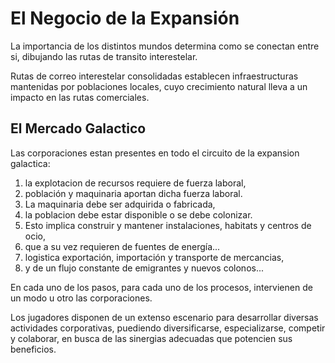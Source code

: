 # El Negocio de la Expansión

La importancia de los distintos mundos determina como se conectan entre si, dibujando las rutas de transito interestelar.

Rutas de correo interestelar consolidadas establecen infraestructuras mantenidas por poblaciones locales, cuyo crecimiento natural lleva a un impacto en las rutas comerciales.

## El Mercado Galactico

Las corporaciones estan presentes en todo el circuito de la expansion galactica:

1. la explotacion de recursos requiere de fuerza laboral,
2. población y maquinaria aportan dicha fuerza laboral.
3. La maquinaria debe ser adquirida o fabricada,
4. la poblacion debe estar disponible o se debe colonizar.
5. Esto implica construir y mantener instalaciones, habitats y centros de ocio,
6. que a su vez requieren de fuentes de energía...
7. logistica exportación, importación y transporte de mercancias,
8. y de un flujo constante de emigrantes y nuevos colonos...

En cada uno de los pasos, para cada uno de los procesos, intervienen de un modo u otro las corporaciones.

Los jugadores disponen de un extenso escenario para desarrollar diversas actividades corporativas, puediendo diversificarse, especializarse, competir y colaborar, en busca de las sinergias adecuadas que potencien sus beneficios.
